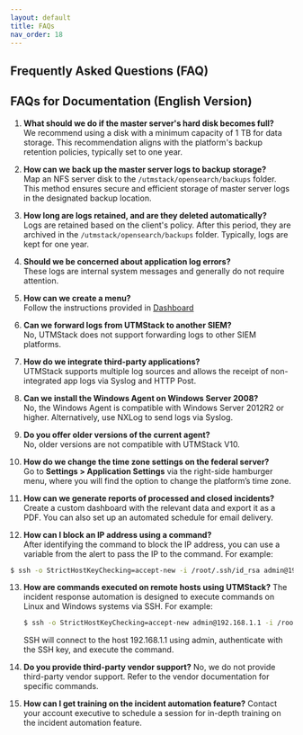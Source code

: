 ```yaml
---
layout: default
title: FAQs
nav_order: 18
---
```


## Frequently Asked Questions (FAQ)

## FAQs for Documentation (English Version)

1. **What should we do if the master server's hard disk becomes full?**  
   We recommend using a disk with a minimum capacity of 1 TB for data storage. This recommendation aligns with the platform's backup retention policies, typically set to one year.

2. **How can we back up the master server logs to backup storage?**  
   Map an NFS server disk to the `/utmstack/opensearch/backups` folder. This method ensures secure and efficient storage of master server logs in the designated backup location.

3. **How long are logs retained, and are they deleted automatically?**  
   Logs are retained based on the client's policy. After this period, they are archived in the `/utmstack/opensearch/backups` folder. Typically, logs are kept for one year.

4. **Should we be concerned about application log errors?**  
   These logs are internal system messages and generally do not require attention.

5. **How can we create a menu?**  
   Follow the instructions provided in [Dashboard](https://docs.utmstack.com/UTMStackComponents/Dashboards/README.html)

6. **Can we forward logs from UTMStack to another SIEM?**  
   No, UTMStack does not support forwarding logs to other SIEM platforms.

7. **How do we integrate third-party applications?**  
   UTMStack supports multiple log sources and allows the receipt of non-integrated app logs via Syslog and HTTP Post.

8. **Can we install the Windows Agent on Windows Server 2008?**  
   No, the Windows Agent is compatible with Windows Server 2012R2 or higher. Alternatively, use NXLog to send logs via Syslog.

9. **Do you offer older versions of the current agent?**  
   No, older versions are not compatible with UTMStack V10.

10. **How do we change the time zone settings on the federal server?**  
    Go to **Settings > Application Settings** via the right-side hamburger menu, where you will find the option to change the platform’s time zone.

11. **How can we generate reports of processed and closed incidents?**  
    Create a custom dashboard with the relevant data and export it as a PDF. You can also set up an automated schedule for email delivery.

12. **How can I block an IP address using a command?**  
   After identifying the command to block the IP address, you can use a variable from the alert to pass the IP to the command. For example:
   ```bash
   $ ssh -o StrictHostKeyChecking=accept-new -i /root/.ssh/id_rsa admin@192.168.1.1 command-to-block-ip $(source.ip)
   ```
13. **How are commands executed on remote hosts using UTMStack?**
    The incident response automation is designed to execute commands on Linux and Windows systems via SSH. For example:
    ```bash
    $ ssh -o StrictHostKeyChecking=accept-new admin@192.168.1.1 -i /root/.ssh/id_rsa echo hello
    ```
    SSH will connect to the host 192.168.1.1 using admin, authenticate with the SSH key, and execute the command.

14. **Do you provide third-party vendor support?**
    No, we do not provide third-party vendor support. Refer to the vendor documentation for specific commands.

15. **How can I get training on the incident automation feature?**
    Contact your account executive to schedule a session for in-depth training on the incident automation feature.